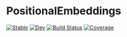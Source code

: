 # PositionalEmbeddings

[![Stable](https://img.shields.io/badge/docs-stable-blue.svg)](https://mashu.github.io/PositionalEmbeddings.jl/stable/)
[![Dev](https://img.shields.io/badge/docs-dev-blue.svg)](https://mashu.github.io/PositionalEmbeddings.jl/dev/)
[![Build Status](https://github.com/mashu/PositionalEmbeddings.jl/actions/workflows/CI.yml/badge.svg?branch=main)](https://github.com/mashu/PositionalEmbeddings.jl/actions/workflows/CI.yml?query=branch%3Amain)
[![Coverage](https://codecov.io/gh/mashu/PositionalEmbeddings.jl/branch/main/graph/badge.svg)](https://codecov.io/gh/mashu/PositionalEmbeddings.jl)
